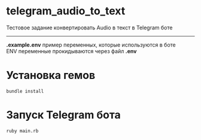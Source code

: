 # telegram_audio_to_text
Тестовое задание конвертировать Audio в текст в Telegram боте

---

**.example.env** пример переменных, которые используются в боте\
ENV переменные прокидываются через файл **.env**

# Установка гемов
```
bundle install
```

# Запуск Telegram бота
```
ruby main.rb
```
